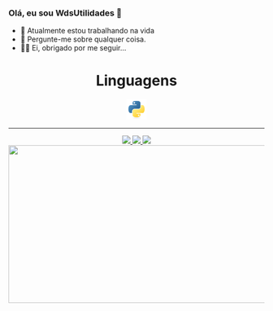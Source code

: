 ### Olá, eu sou WdsUtilidades 👋

- 🔭 Atualmente estou trabalhando na vida
- 💬 Pergunte-me sobre qualquer coisa.
- 🧑‍💻 Ei, obrigado por me seguir...

<h1 align="center">Linguagens</h1>
    <p align="center">
        <a href="https://flask.palletsprojects.com/" target="_blank" rel="noreferrer">  <img src="https://raw.githubusercontent.com/devicons/devicon/master/icons/python/python-original.svg" alt="python" width="40" height="40"/> </a>
    <hr>
    <p align="center">
        <a href="https://github.com/WdsUtilidades"><img src="https://komarev.com/ghpvc/?username=WdsUtilidades&color=blueviolet">
            <img src="https://shields.io/github/stars/WdsUtilidades?label=stars">
            <img src="https://shields.io/github/followers/WdsUtilidades?label=Seguidores">
        <br>
        <img src="https://github-readme-stats.vercel.app/api?username=WdsUtilidades&show_icons=true&title_color=1d87da&icon_color=539bf5&text_color=539bf5&bg_color=0000" width=780 height=310/>
    </p>
